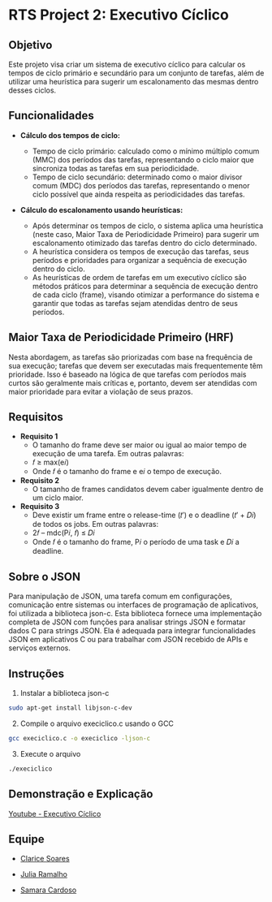 # RTS Project 2: Executivo Cíclico

## Objetivo
Este projeto visa criar um sistema de executivo cíclico para calcular os tempos de ciclo primário e secundário para um conjunto de tarefas, além de utilizar uma heurística para sugerir um escalonamento das mesmas dentro desses ciclos.

## Funcionalidades
- **Cálculo dos tempos de ciclo:**
    - Tempo de ciclo primário: calculado como o mínimo múltiplo comum (MMC) dos períodos das tarefas, representando o ciclo maior que sincroniza todas as tarefas em sua periodicidade.
    - Tempo de ciclo secundário: determinado como o maior divisor comum (MDC) dos períodos das tarefas, representando o menor ciclo possível que ainda respeita as periodicidades das tarefas.

- **Cálculo do escalonamento usando heurísticas:**
    - Após determinar os tempos de ciclo, o sistema aplica uma heurística (neste caso, Maior Taxa de Periodicidade Primeiro) para sugerir um escalonamento otimizado das tarefas dentro do ciclo determinado.
    - A heurística considera os tempos de execução das tarefas, seus períodos e prioridades para organizar a sequência de execução dentro do ciclo.
    - As heurísticas de ordem de tarefas em um executivo cíclico são métodos práticos para determinar a sequência de execução dentro de cada ciclo (frame), visando otimizar a performance do sistema e garantir que todas as tarefas sejam atendidas dentro de seus períodos.

## Maior Taxa de Periodicidade Primeiro (HRF)
Nesta abordagem, as tarefas são priorizadas com base na frequência de sua execução; tarefas que devem ser executadas mais frequentemente têm prioridade. Isso é baseado na lógica de que tarefas com períodos mais curtos são geralmente mais críticas e, portanto, devem ser atendidas com maior prioridade para evitar a violação de seus prazos.

## Requisitos
- **Requisito 1**
    - O tamanho do frame deve ser maior ou igual ao maior tempo de execução de uma tarefa. Em outras palavras:
    - 𝑓 ≥ max(e𝑖)
    - Onde 𝑓 é o tamanho do frame e e𝑖 o tempo de execução.
- **Requisito 2**
    - O tamanho de frames candidatos devem caber igualmente dentro de um ciclo maior.
- **Requisito 3**
    - Deve existir um frame entre o release-time (𝑡′) e o deadline (𝑡′ + 𝐷𝑖) de todos os jobs. Em outras palavras:
    - 2𝑓 – mdc(P𝑖, 𝑓) ≤ 𝐷𝑖
    - Onde 𝑓 é o tamanho do frame, P𝑖 o período de uma task e 𝐷𝑖 a deadline.

## Sobre o JSON
Para manipulação de JSON, uma tarefa comum em configurações, comunicação entre sistemas ou interfaces de programação de aplicativos, foi utilizada a biblioteca json-c. Esta biblioteca fornece uma implementação completa de JSON com funções para analisar strings JSON e formatar dados C para strings JSON. Ela é adequada para integrar funcionalidades JSON em aplicativos C ou para trabalhar com JSON recebido de APIs e serviços externos.

## Instruções
1. Instalar a biblioteca json-c
```bash
sudo apt-get install libjson-c-dev
```

2. Compile o arquivo execiclico.c usando o GCC

```bash
gcc execiclico.c -o execiclico -ljson-c
```

3. Execute o arquivo

```bash
./execiclico
```

## Demonstração e Explicação
[Youtube - Executivo Cíclico](https://youtu.be/_LY46sBgA3U)

## Equipe

- [Clarice Soares](https://github.com/claricesoares)

- [Julia Ramalho](https://github.com/ramalhocsjulia)

- [Samara Cardoso](https://github.com/SamaraLimaCardoso)
